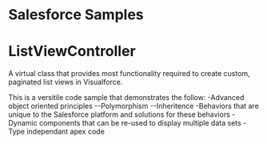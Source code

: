 # Salesforce Samples

# ListViewController
A virtual class that provides most functionality required to create custom,
paginated list views in Visualforce.

This is a versitile code sample that demonstrates the follow:
-Advanced object oriented principles
--Polymorphism
--Inheritence
-Behaviors that are unique to the Salesforce platform and solutions for these
behaviors
-Dynamic components that can be re-used to display multiple data sets
-Type independant apex code